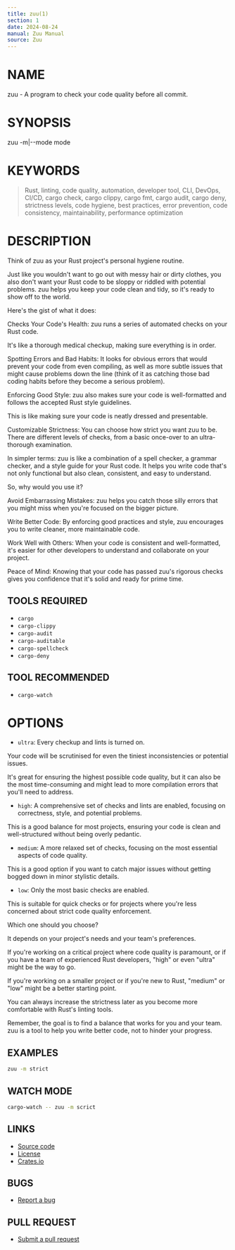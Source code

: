 ```yaml
---
title: zuu(1)
section: 1
date: 2024-08-24
manual: Zuu Manual
source: Zuu
---
```


# NAME

zuu - A program to check your code quality before all commit.

# SYNOPSIS

zuu -m|--mode mode

# KEYWORDS

> Rust, linting, code quality, automation, developer tool, CLI, DevOps, CI/CD, cargo check, cargo clippy, cargo fmt,
> cargo audit, cargo deny, strictness levels, code hygiene, best practices, error prevention, code consistency,
> maintainability, performance optimization

# DESCRIPTION

Think of zuu as your Rust project's personal hygiene routine.

Just like you wouldn't want to go out with messy hair or dirty clothes, you also don't want your Rust code to be sloppy
or riddled with potential problems. zuu helps you keep your code clean and tidy, so it's ready to show off to the world.

Here's the gist of what it does:

Checks Your Code's Health: zuu runs a series of automated checks on your Rust code.

It's like a thorough medical checkup, making sure everything is in order.

Spotting Errors and Bad Habits: It looks for obvious errors that would prevent your code from even compiling, as well as
more subtle issues that might cause problems down the line (think of it as catching those bad coding habits before they
become a serious problem).

Enforcing Good Style: zuu also makes sure your code is well-formatted and follows the accepted Rust style guidelines.

This is like making sure your code is neatly dressed and presentable.

Customizable Strictness: You can choose how strict you want zuu to be. There are different levels of checks, from a
basic once-over to an ultra-thorough examination.

In simpler terms: zuu is like a combination of a spell checker, a grammar checker, and a style guide for your Rust code.
It helps you write code that's not only functional but also clean, consistent, and easy to understand.

So, why would you use it?

Avoid Embarrassing Mistakes: zuu helps you catch those silly errors that you might miss when you're focused on the
bigger picture.

Write Better Code: By enforcing good practices and style, zuu encourages you to write cleaner, more maintainable code.

Work Well with Others: When your code is consistent and well-formatted, it's easier for other developers to understand
and collaborate on your project.

Peace of Mind: Knowing that your code has passed zuu's rigorous checks gives you confidence that it's solid and ready
for prime time.

## TOOLS REQUIRED

- `cargo`
- `cargo-clippy`
- `cargo-audit`
- `cargo-auditable`
- `cargo-spellcheck`
- `cargo-deny`

## TOOL RECOMMENDED

- `cargo-watch`

# OPTIONS

- `ultra`: Every checkup and lints is turned on.

Your code will be scrutinised for even the tiniest inconsistencies or potential issues.

It's great for ensuring the highest possible code quality, but it can also be the most time-consuming and might lead to
more compilation errors that you'll need to address.

- `high`: A comprehensive set of checks and lints are enabled, focusing on correctness, style, and potential problems.

This is a good balance for most projects, ensuring your code is clean and well-structured without being overly pedantic.

- `medium`: A more relaxed set of checks, focusing on the most essential aspects of code quality.

This is a good option if you want to catch major issues without getting bogged down in minor stylistic details.

- `low`: Only the most basic checks are enabled.

This is suitable for quick checks or for projects where you're less concerned about strict code quality enforcement.

Which one should you choose?

It depends on your project's needs and your team's preferences.

If you're working on a critical project where code quality is paramount, or if you have a team of experienced Rust
developers, "high" or even "ultra" might be the way to go.

If you're working on a smaller project or if you're new to Rust, "medium" or "low" might be a better starting point.

You can always increase the strictness later as you become more comfortable with Rust's linting tools.

Remember, the goal is to find a balance that works for you and your team. zuu is a tool to help you write better code,
not to hinder your progress.

## EXAMPLES

```bash
zuu -m strict
```

## WATCH MODE

```bash
cargo-watch -- zuu -m scrict
```

## LINKS

- [Source code](https://github.com/otechdo/zuu)
- [License](https://raw.githubusercontent.com/otechdo/zuu/main/LICENSE)
- [Crates.io](https://crates.io/crates/zuu)

## BUGS

- [Report a bug](https://github.com/otechdo/zuu/issues)

## PULL REQUEST

- [Submit a pull request](https://github.com/otechdo/zuu/pulls)

